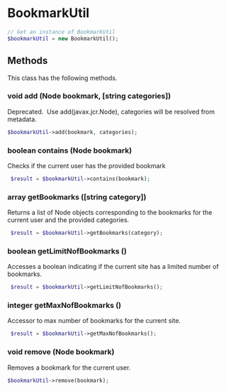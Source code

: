 # BookmarkUtil

```php
// Get an instance of BookmarkUtil
$bookmarkUtil = new BookmarkUtil();
```


## Methods
This class has the following methods.


### void add (Node bookmark, [string categories])
Deprecated. 
Use add(javax.jcr.Node), categories will be resolved from metadata.

```php
$bookmarkUtil->add(bookmark, categories);
```


### boolean contains (Node bookmark)
Checks if the current user has the provided bookmark

```php
 $result = $bookmarkUtil->contains(bookmark);
```


### array getBookmarks ([string category])
Returns a list of Node objects corresponding to the bookmarks for
 the current user and the provided categories.

```php
 $result = $bookmarkUtil->getBookmarks(category);
```


### boolean getLimitNofBookmarks ()
Accesses a boolean indicating if the current site has a limited number of bookmarks.

```php
 $result = $bookmarkUtil->getLimitNofBookmarks();
```


### integer getMaxNofBookmarks ()
Accessor to max number of bookmarks for the current site.

```php
 $result = $bookmarkUtil->getMaxNofBookmarks();
```


### void remove (Node bookmark)
Removes a bookmark for the current user.

```php
$bookmarkUtil->remove(bookmark);
```

